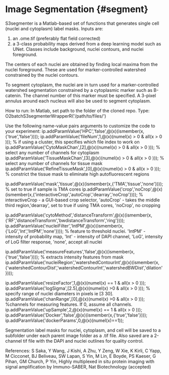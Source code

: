# Image Segmentation {#segment}

 S3segmenter is a Matlab-based set of functions that generates single cell (nuclei and cytoplasm) label masks. Inputs are:

1. an .ome.tif (preferably flat field corrected)
2. a 3-class probability maps derived from a deep learning model such as UNet. Classes include background, nuclei contours, and nuclei foreground.

The centers of each nuclei are obtained by finding local maxima from the nuclei foreground. These are used for marker-controlled watershed constrained by the nuclei contours.

To segment cytoplasm, the nuclei are in turn used for a marker-controlled watershed segmentation constrained by a cytoplasmic marker such as B-catenin. The channel number of this marker must be specified. A 3-pixel annulus around each nucleus will also be used to segment cytoplasm.

How to run: In Matlab, set path to the folder of the cloned repo. Type: O2batchS3segmenterWrapperR('/path/to/files/')

Use the following name-value pairs arguments to customize the code to your experiment: ip.addParamValue('HPC','false',@(x)(ismember(x,{'true','false'}))); ip.addParamValue('fileNum',1,@(x)(numel(x) > 0 & all(x > 0 ))); % if using a cluster, this specifies which file index to work on ip.addParamValue('CytoMaskChan',[2],@(x)(numel(x) > 0 & all(x > 0 ))); % select any number of channels for cytoplasm ip.addParamValue('TissueMaskChan',[3],@(x)(numel(x) > 0 & all(x > 0 ))); % select any number of channels for tissue mask ip.addParamValue('RefineTissueMask',[0],@(x)(numel(x) > 0 & all(x > 0 ))); % constrict the tissue mask to eliminate high autofluorescent regions

ip.addParamValue('mask','tissue',@(x)(ismember(x,{'TMA','tissue','none'}))); % set to true if sample is TMA cores ip.addParamValue('crop','noCrop',@(x)(ismember(x,{'interactiveCrop','autoCrop','dearray','noCrop'}))); % interactiveCrop - a GUI-based crop selector, 'autoCrop' - takes the middle third region,'dearray', set to true if using TMA cores, 'noCrop', no cropping

ip.addParamValue('cytoMethod','distanceTransform',@(x)(ismember(x,{'RF','distanceTransform','bwdistanceTransform','ring'}))); ip.addParamValue('nucleiFilter','IntPM',@(x)(ismember(x,{'LoG','Int','IntPM','none'}))); % feature to threshold nuclei. 'IntPM' - intensity of probability map, 'Int' - intensity of DAPI channel, 'LoG', intensity of LoG filter response, 'none', accept all nuclei

ip.addParamValue('measureFeatures','false',@(x)(ismember(x,{'true','false'}))); % extracts intensity features from mask ip.addParamValue('nucleiRegion','watershedContourInt',@(x)(ismember(x,{'watershedContourDist','watershedContourInt','watershedBWDist','dilation'})));

ip.addParamValue('resizeFactor',1,@(x)(numel(x) == 1 & all(x > 0 )));
ip.addParamValue('logSigma',[2.5],@(x)(numel(x) >0 & all(x > 0 ))); % specify range of nuclei diameters in pixels ie [3 30]. ip.addParamValue('chanRange',[0],@(x)(numel(x) >0 & all(x > 0 ))); %channels for measuring features. If 0, assume all channels. ip.addParamValue('upSample',2,@(x)(numel(x) == 1 & all(x > 0 )));
ip.addParamValue('Docker','false',@(x)(ismember(x,{'true','false'}))); ip.addParamValue('dockerParams',0,@(x)(numel(x)==1));

Segmentation label masks for nuclei, cytoplasm, and cell will be saved to a subfolder under each parent image folder as a .tif file. Also saved are a 2-channel tif file with the DAPI and nuclei outlines for quality control.

References:
S Saka, Y Wang, J Kishi, A Zhu, Y Zeng, W Xie, K Kirli, C Yapp, M Cicconet, BJ Beliveau, SW Lapan, S Yin, M Lin, E Boyde, PS Kaeser, G Pihan, GM Church, P Yin, Highly multiplexed in situ protein imaging with signal amplification by Immuno-SABER, Nat Biotechnology (accepted)
